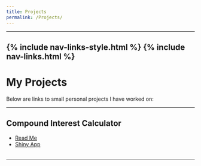 ```yaml
---
title: Projects
permalink: /Projects/
---
```

---
{% include nav-links-style.html %}
{% include nav-links.html %}
---

# My Projects

Below are links to small personal projects I have worked on:

---

## Compound Interest Calculator
- [Read Me](https://github.com/calummacgillivray/calummacgillivray.github.io/blob/bfa18836159721c5f239dc280273f8a02e2010d7/assets/files/Compound%20Interest%20Calculator%20Read%20Me.pdf)<br>
- [Shiny App](https://x2cw1d-calum-macgillivray.shinyapps.io/compound/)
<br><br>

---
